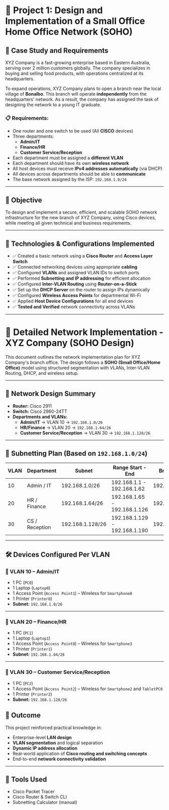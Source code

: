 # 📡 Project 1: Design and Implementation of a Small Office Home Office Network (SOHO)

## 📝 Case Study and Requirements

XYZ Company is a fast-growing enterprise based in Eastern Australia, serving over 2 million customers globally. The company specializes in buying and selling food products, with operations centralized at its headquarters.

To expand operations, XYZ Company plans to open a branch near the local village of **Bonalbo**. This branch will operate **independently** from the headquarters' network. As a result, the company has assigned the task of designing the network to a young IT graduate.

### 📋 Requirements:

- One router and one switch to be used (All **CISCO** devices)
- Three departments:
  - **Admin/IT**
  - **Finance/HR**
  - **Customer Service/Reception**
- Each department must be assigned a **different VLAN**
- Each department should have its own **wireless network**
- All host devices must receive **IPv4 addresses automatically** (via DHCP)
- All devices across departments should be able to **communicate**
- The base network assigned by the ISP: `192.168.1.0/24`

---

## 🎯 Objective

To design and implement a secure, efficient, and scalable SOHO network infrastructure for the new branch of XYZ Company, using Cisco devices, while meeting all given technical and business requirements.

---

## 🔧 Technologies & Configurations Implemented

- ✅ Created a basic network using a **Cisco Router** and **Access Layer Switch**
- ✅ Connected networking devices using appropriate **cabling**
- ✅ Configured **VLANs** and assigned VLAN IDs to switch ports
- ✅ Performed **Subnetting and IP addressing** for efficient allocation
- ✅ Configured **Inter-VLAN Routing** using **Router-on-a-Stick**
- ✅ Set up the **DHCP Server** on the router to assign IPs dynamically
- ✅ Configured **Wireless Access Points** for departmental Wi-Fi
- ✅ Applied **Host Device Configurations** for all end devices
- ✅ **Tested and Verified** network connectivity across VLANs

---
# 📡 Detailed Network Implementation - XYZ Company (SOHO Design)

This document outlines the network implementation plan for XYZ Company's branch office. The design follows a **SOHO (Small Office/Home Office)** model using structured segmentation with VLANs, Inter-VLAN Routing, DHCP, and wireless setup.

---

## 🔸 Network Design Summary

- **Router:** Cisco 2911  
- **Switch:** Cisco 2960-24TT  
- **Departments and VLANs:**
  - **Admin/IT** → VLAN 10 → `192.168.1.0/26`
  - **HR/Finance** → VLAN 20 → `192.168.1.64/26`
  - **Customer Service/Reception** → VLAN 30 → `192.168.1.128/26`

---

## 📐 Subnetting Plan (Based on `192.168.1.0/24`)

| VLAN | Department             | Subnet            | Range Start - End         | Broadcast       |
|------|------------------------|-------------------|---------------------------|-----------------|
| 10   | Admin / IT             | 192.168.1.0/26    | 192.168.1.1 - 192.168.1.62| 192.168.1.63    |
| 20   | HR / Finance           | 192.168.1.64/26   | 192.168.1.65 - 192.168.1.126| 192.168.1.127 |
| 30   | CS / Reception         | 192.168.1.128/26  | 192.168.1.129 - 192.168.1.190| 192.168.1.191 |

---

## 🛠️ Devices Configured Per VLAN

### 🔹 VLAN 10 – Admin/IT
- 1 PC (`PC0`)
- 1 Laptop (`Laptop0`)
- 1 Access Point (`Access Point1`) – Wireless for `Smartphone0`
- 1 Printer (`Printer0`)
- **Subnet:** `192.168.1.0/26`

---

### 🔹 VLAN 20 – Finance/HR
- 1 PC (`PC1`)
- 1 Laptop (`Laptop1`)
- 1 Access Point (`Access Point0`) – Wireless for `Smartphone3`
- 1 Printer (`Printer1`)
- **Subnet:** `192.168.1.64/26`

---

### 🔹 VLAN 30 – Customer Service/Reception
- 1 PC (`PC2`)
- 1 Access Point (`Access Point2`) – Wireless for `Smartphone2` and `TabletPC0`
- 1 Printer (`Printer2`)
- **Subnet:** `192.168.1.128/26`


## 📌 Outcome

This project reinforced practical knowledge in:

- Enterprise-level **LAN design**
- **VLAN segmentation** and logical separation
- **Dynamic IP address allocation**
- Real-world application of **Cisco routing and switching concepts**
- End-to-end **network connectivity validation**

---

## 🧠 Tools Used

- Cisco Packet Tracer
- Cisco Router & Switch CLI
- Subnetting Calculator (manual)



